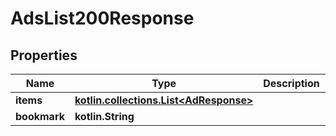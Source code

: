 
# AdsList200Response

## Properties
| Name | Type | Description | Notes |
| ------------ | ------------- | ------------- | ------------- |
| **items** | [**kotlin.collections.List&lt;AdResponse&gt;**](AdResponse.md) |  |  |
| **bookmark** | **kotlin.String** |  |  [optional] |



